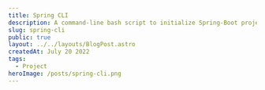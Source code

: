 ```yaml
---
title: Spring CLI
description: A command-line bash script to initialize Spring-Boot projects right from your terminal
slug: spring-cli
public: true
layout: ../../layouts/BlogPost.astro
createdAt: July 20 2022
tags:
  - Project
heroImage: /posts/spring-cli.png
---
```

